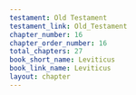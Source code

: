 ```yaml
---
testament: Old Testament
testament_link: Old_Testament
chapter_number: 16
chapter_order_number: 16
total_chapters: 27
book_short_name: Leviticus
book_link_name: Leviticus
layout: chapter
---
```

